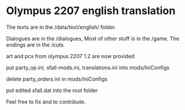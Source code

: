 # Olympus 2207 english translation

The texts are in the 
/data/text/english/ folder.

Dialogues are in the /dialogues, 
Most of other stuff is in the /game.
The endings are in the /cuts.

art and pcx from olympus 2207 1.2 are now provided

put party_op.ini, sfall-mods.ini, translations.ini into mods/IniConfigs

delete party_orders.ini in mods/IniConfigs

put edited sfall.dat into the root folder

Feel free to fix and to contribute.
